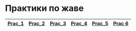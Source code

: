 # Практики по жаве

| [Prac_1](https://github.com/Derev005/Java/blob/main/prac_1/explanation.md) | [Prac_2](https://github.com/Derev005/Java/blob/main/prac_2/explanation.md) | [Prac_3](https://github.com/Derev005/Java/blob/main/prac_3/explanation.md) | [Prac_4](https://github.com/Derev005/Java/blob/main/prac_4/explanation.md) | [Prac_5](https://github.com/Derev005/Java/blob/main/prac_5/explanation.md) | [Prac 6](https://github.com/Derev005/Java/blob/main/prac_6/explanation.md) |
|--- | --- | --- | --- | --- | --- |
